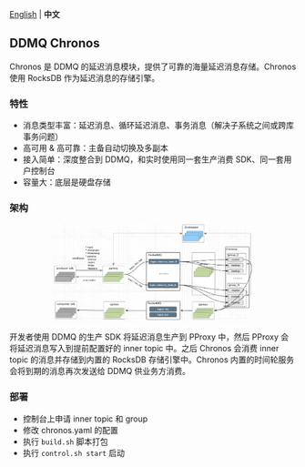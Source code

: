 [English](./README.md) | **中文**
## DDMQ Chronos ##

Chronos 是 DDMQ 的延迟消息模块，提供了可靠的海量延迟消息存储。Chronos 使用 RocksDB 作为延迟消息的存储引擎。

### 特性 ###

* 消息类型丰富：延迟消息、循环延迟消息、事务消息（解决子系统之间或跨库事务问题）
* 高可用 & 高可靠：主备自动切换及多副本
* 接入简单：深度整合到 DDMQ，和实时使用同一套生产消费 SDK、同一套用户控制台
* 容量大：底层是硬盘存储

### 架构 ###

<center>
<img src="../image/chronosArch.png" width = "70%" />
</center>


开发者使用 DDMQ 的生产 SDK 将延迟消息生产到 PProxy 中，然后 PProxy 会将延迟消息写入到提前配置好的 inner topic 中。之后 Chronos 会消费 inner topic 的消息并存储到内置的 RocksDB 存储引擎中。Chronos 内置的时间轮服务会将到期的消息再次发送给 DDMQ 供业务方消费。

### 部署 ###
* 控制台上申请 inner topic 和 group
* 修改 chronos.yaml 的配置
* 执行 ```build.sh``` 脚本打包
* 执行 ```control.sh start``` 启动